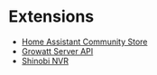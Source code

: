 # Extensions
* [Home Assistant Community Store](https://github.com/hacs/integration)
* [Growatt Server API](https://github.com/muppet3000/homeassistant-growatt_server_api/)
* [Shinobi NVR](https://github.com/elad-bar/ha-shinobi)